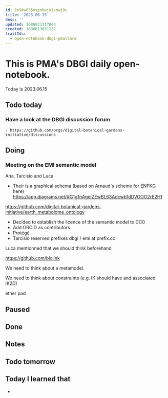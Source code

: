 ```yaml
---
id: 1n9kw635ospnbwjvismwj9u
title: '2023-06-15'
desc: ''
updated: 1686821117064
created: 1686813851132
traitIds:
  - open-notebook-dbgi-pmallard
---
```



# This is PMA's DBGI daily open-notebook.

Today is 2023.06.15

## Todo today

### Have a look at the DBGI discussion forum
    - https://github.com/orgs/digital-botanical-gardens-initiative/discussions
###
###

## Doing

### Meeting on the EMI semantic model

Ana, Tarcisio and Luca

- Their is a graphical schema (based on Arnaud's scheme for ENPKG here)
https://app.diagrams.net/#G1g1nAgeIZEwBL63Adcwb1dDVOOO2rE2H1

https://github.com/digital-botanical-gardens-initiative/earth_metabolome_ontology


- Decided to establish the licence of the semantic model to CC0
- Add ORCID as contributors
- Protégé 
- Tarcisio reserved prefixes dbgi / emi at prefix.cc


Luca mentionned that we should think beforehand 

https://github.com/biolink

We need to think about a metamodel.

We need to think about constraints (e.g. IK should have and associated IK2D)

ether pad 





## Paused

## Done

## Notes

## Todo tomorrow

###
###
###


## Today I learned that

-